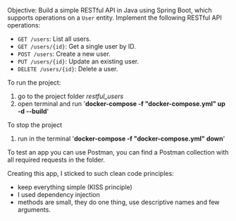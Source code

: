 Objective:
Build a simple RESTful API in Java using Spring Boot, which supports operations on a `User` entity.
Implement the following RESTful API operations:
- `GET /users`: List all users. 
- `GET /users/{id}`: Get a single user by ID.
- `POST /users`: Create a new user.
- `PUT /users/{id}`: Update an existing user.
- `DELETE /users/{id}`: Delete a user.


To run the project:
1) go to the project folder _restful_users_
2) open terminal and run '**docker-compose -f "docker-compose.yml" up -d --build**'

To stop the project
1) run in the terminal '**docker-compose -f "docker-compose.yml" down**'

To test an app you can use Postman, you can find a Postman collection with all required requests in the folder.

Creating this app, I sticked to such clean code principles:
- keep everything simple (KISS principle)
- I used dependency injection
- methods are small, they do one thing, use descriptive names and few arguments.